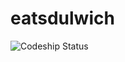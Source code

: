 # eatsdulwich

<img src="https://codeship.com/projects/cbcecbf0-3566-0134-d8a3-0eb0c8e6c9c0/status?branch=master" alt="Codeship Status">
